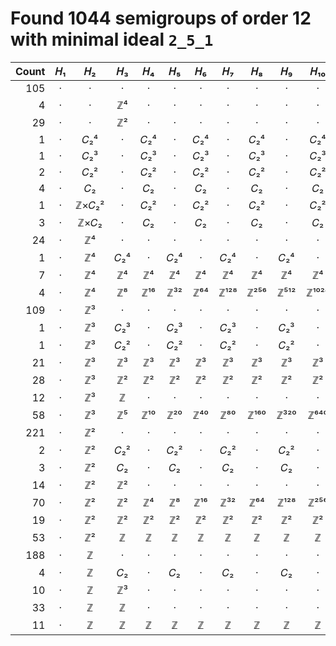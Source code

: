 # Found 1044 semigroups of order 12 with minimal ideal `2_5_1`


Count | 𝐻₁ | 𝐻₂ | 𝐻₃ | 𝐻₄ | 𝐻₅ | 𝐻₆ | 𝐻₇ | 𝐻₈ | 𝐻₉ | 𝐻₁₀
--: | :--: | :--: | :--: | :--: | :--: | :--: | :--: | :--: | :--: | :--:
105 | · | · | · | · | · | · | · | · | · | ·
4 | · | · | ℤ⁴ | · | · | · | · | · | · | ·
29 | · | · | ℤ² | · | · | · | · | · | · | ·
1 | · | 𝐶₂⁴ | · | 𝐶₂⁴ | · | 𝐶₂⁴ | · | 𝐶₂⁴ | · | 𝐶₂⁴
1 | · | 𝐶₂³ | · | 𝐶₂³ | · | 𝐶₂³ | · | 𝐶₂³ | · | 𝐶₂³
2 | · | 𝐶₂² | · | 𝐶₂² | · | 𝐶₂² | · | 𝐶₂² | · | 𝐶₂²
4 | · | 𝐶₂ | · | 𝐶₂ | · | 𝐶₂ | · | 𝐶₂ | · | 𝐶₂
1 | · | ℤ×𝐶₂² | · | 𝐶₂² | · | 𝐶₂² | · | 𝐶₂² | · | 𝐶₂²
3 | · | ℤ×𝐶₂ | · | 𝐶₂ | · | 𝐶₂ | · | 𝐶₂ | · | 𝐶₂
24 | · | ℤ⁴ | · | · | · | · | · | · | · | ·
1 | · | ℤ⁴ | 𝐶₂⁴ | · | 𝐶₂⁴ | · | 𝐶₂⁴ | · | 𝐶₂⁴ | ·
7 | · | ℤ⁴ | ℤ⁴ | ℤ⁴ | ℤ⁴ | ℤ⁴ | ℤ⁴ | ℤ⁴ | ℤ⁴ | ℤ⁴
4 | · | ℤ⁴ | ℤ⁸ | ℤ¹⁶ | ℤ³² | ℤ⁶⁴ | ℤ¹²⁸ | ℤ²⁵⁶ | ℤ⁵¹² | ℤ¹⁰²⁴
109 | · | ℤ³ | · | · | · | · | · | · | · | ·
1 | · | ℤ³ | 𝐶₂³ | · | 𝐶₂³ | · | 𝐶₂³ | · | 𝐶₂³ | ·
1 | · | ℤ³ | 𝐶₂² | · | 𝐶₂² | · | 𝐶₂² | · | 𝐶₂² | ·
21 | · | ℤ³ | ℤ³ | ℤ³ | ℤ³ | ℤ³ | ℤ³ | ℤ³ | ℤ³ | ℤ³
28 | · | ℤ³ | ℤ² | ℤ² | ℤ² | ℤ² | ℤ² | ℤ² | ℤ² | ℤ²
12 | · | ℤ³ | ℤ | · | · | · | · | · | · | ·
58 | · | ℤ³ | ℤ⁵ | ℤ¹⁰ | ℤ²⁰ | ℤ⁴⁰ | ℤ⁸⁰ | ℤ¹⁶⁰ | ℤ³²⁰ | ℤ⁶⁴⁰
221 | · | ℤ² | · | · | · | · | · | · | · | ·
2 | · | ℤ² | 𝐶₂² | · | 𝐶₂² | · | 𝐶₂² | · | 𝐶₂² | ·
3 | · | ℤ² | 𝐶₂ | · | 𝐶₂ | · | 𝐶₂ | · | 𝐶₂ | ·
14 | · | ℤ² | ℤ² | · | · | · | · | · | · | ·
70 | · | ℤ² | ℤ² | ℤ⁴ | ℤ⁸ | ℤ¹⁶ | ℤ³² | ℤ⁶⁴ | ℤ¹²⁸ | ℤ²⁵⁶
19 | · | ℤ² | ℤ² | ℤ² | ℤ² | ℤ² | ℤ² | ℤ² | ℤ² | ℤ²
53 | · | ℤ² | ℤ | ℤ | ℤ | ℤ | ℤ | ℤ | ℤ | ℤ
188 | · | ℤ | · | · | · | · | · | · | · | ·
4 | · | ℤ | 𝐶₂ | · | 𝐶₂ | · | 𝐶₂ | · | 𝐶₂ | ·
10 | · | ℤ | ℤ³ | · | · | · | · | · | · | ·
33 | · | ℤ | ℤ | · | · | · | · | · | · | ·
11 | · | ℤ | ℤ | ℤ | ℤ | ℤ | ℤ | ℤ | ℤ | ℤ
